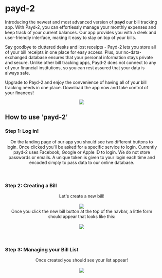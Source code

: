 # payd-2

Introducing the newest and most advanced version of **payd** our bill tracking app. With Payd-2, you can effortlessly manage your monthly expenses and keep track of your current balances. Our app provides you with a sleek and user-friendly interface, making it easy to stay on top of your bills.

Say goodbye to cluttered desks and lost receipts - Payd-2 lets you store all of your bill receipts in one place for easy access. Plus, our no-data-exchanged database ensures that your personal information stays private and secure. Unlike other bill tracking apps, Payd-2 does not connect to any of your financial institutions, so you can rest assured that your data is always safe.

Upgrade to Payd-2 and enjoy the convenience of having all of your bill tracking needs in one place. Download the app now and take control of your finances!<br>
<div align="center"><img src="https://i.imgur.com/DRJQsPE.png" /></div>

## How to use 'payd-2'
### Step 1: Log in!
<div align="center">On the landing page of our app you should see two different buttons to login. Once clicked you'll be asked for a specific service to login. Currently payd-2 uses Facebook, Google or Apple ID to login. We do not store passwords or emails. A unique token is given to your login each time and encoded simply to pass data to our online database.<br><br><br></div>

### Step 2: Creating a Bill
<div align="center">Let's create a new bill!<br><br>
<img src="https://i.imgur.com/c4ZiCYh.png" /><br>
Once you click the new bill button at the top of the navbar, a little form should appear that looks like this:<br><br>
<img src="https://i.imgur.com/ycWhjax.png" /></div><br><br>

### Step 3: Managing your Bill List
<div align="center">Once created you should see your list appear!<br><br>
<img src="https://i.imgur.com/LQOPulW.png" /></div><br><br>
